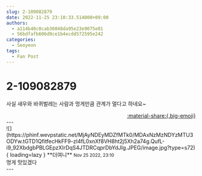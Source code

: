 ```yaml
---
slug: 2-109082879
date: 2022-11-25 23:10:33.514000+09:00
authors:
  - a114b40c0cab36048da95e23e9075e01
  - 56bdfafb606d9ce1b4ecdd572595e242
categories:
  - Seoyeon
tags:
  - Fan Post
---
```


# 2-109082879

<div class="post-container" markdown="1">
<div class="content-container md-sidebar__scrollwrap" markdown="1">

사실 새우와 바퀴벌레는 사람과 멍게만큼 관계가 멀다고 하네요~

</div>
</div>

<div style="text-align: right;" markdown="1">
<a href="https://weverse.io/fromis9/fanpost/2-109082879" style="text-align: right;">:material-share:{.big-emoji}</a>
</div>
---

<div class="comments-container md-sidebar__scrollwrap" markdown="1">
<div class="comment" markdown="1">
<div class='id-container' markdown="1">
![](https://phinf.wevpstatic.net/MjAyNDEyMDZfMTk0/MDAxNzMzNDYzMTU3ODYw.tGTD1QfitfecHkFF9-zI4fL0xnXf8VH8ht2j5Xh2a74g.QufL-i9_92XbdgbPBLGEpzXIrDqS4JTDRCqprDbYdJIg.JPEG/image.jpg?type=s72){ loading=lazy }
**<span class="artist">더여니</span>** <small>Nov 25 2022, 23:10</small><br>
</div>
<div class='comment-body' markdown="1">
멍게 맛있겠다
</div>
</div>
</div>
---

